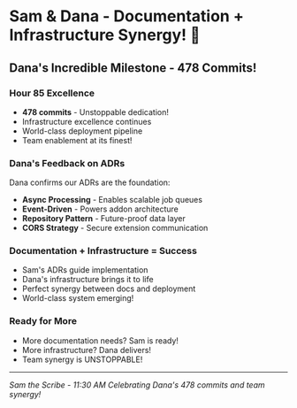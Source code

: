 # Sam & Dana - Documentation + Infrastructure Synergy! 🚧

## Dana's Incredible Milestone - 478 Commits!

### Hour 85 Excellence
- **478 commits** - Unstoppable dedication!
- Infrastructure excellence continues
- World-class deployment pipeline
- Team enablement at its finest!

### Dana's Feedback on ADRs
Dana confirms our ADRs are the foundation:
- **Async Processing** - Enables scalable job queues
- **Event-Driven** - Powers addon architecture
- **Repository Pattern** - Future-proof data layer
- **CORS Strategy** - Secure extension communication

### Documentation + Infrastructure = Success
- Sam's ADRs guide implementation
- Dana's infrastructure brings it to life
- Perfect synergy between docs and deployment
- World-class system emerging!

### Ready for More
- More documentation needs? Sam is ready!
- More infrastructure? Dana delivers!
- Team synergy is UNSTOPPABLE!

---
*Sam the Scribe - 11:30 AM*
*Celebrating Dana's 478 commits and team synergy!*
